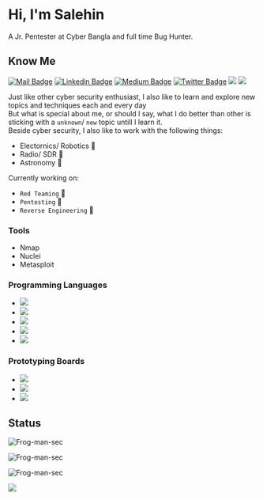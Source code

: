 # Hi, I'm Salehin

A Jr. Pentester at Cyber Bangla and full time Bug Hunter.

## Know Me

[![Mail Badge](https://img.shields.io/badge/-gmail-c14438?style=flat&logo=Gmail&logoColor=white&link=mailto:sayed118601@gmail.com)](mailto:sayed118601@gmail.com)
[![Linkedin Badge](https://img.shields.io/badge/-Salehin-blue?style=flat-square&logo=Linkedin&logoColor=white&link=https://www.linkedin.com/in/sayed-salehin-ascii/)](https://www.linkedin.com/in/sayed-salehin-ascii/)
[![Medium Badge](https://img.shields.io/badge/-Salehin-000000?style=flat&labelColor=000000&logo=Medium&link=https://medium.com/@hoppp3r)](https://medium.com/@hoppp3r)
[![Twitter Badge](https://img.shields.io/badge/-@AsciiHusky-1ca0f1?style=flat&labelColor=1ca0f1&logo=twitter&logoColor=white&link=https://twitter.com/AsciiHusky)](https://twitter.com/AsciiHusky)
[![](https://img.shields.io/github/stars/Frog-man-sec?color=fefb7b&logo=Undertale)](https://github-readme-stats.vercel.app/api?username=Frog-man-sec&hide_title=false&hide_border=true&show_icons=true&include_all_commits=true&line_height=20&bg_color=0,EC6C6C,FFD479,FFFC79,73FA79&theme=graywhite)
[![](https://img.shields.io/github/followers/Frog-man-sec?color=27da6b&logo=Handshake)](https://github.com/Frog-man-sec?tab=followers)

Just like other cyber security enthusiast, I also like to learn and explore new topics and techniques each and every day <br>
But what is special about me, or should I say, what I do better than other is sticking with a `unknown`/ `new` topic untill I learn it. <br>
Beside cyber security, I also like to work with the following things:
- Electornics/ Robotics 🤖
- Radio/ SDR 📡
- Astronomy 🔭

Currently working on:
- `Red Teaming` 🔴
- `Pentesting` 🧪
- `Reverse Engineering` 🤖

### Tools
- Nmap
- Nuclei
- Metasploit

### Programming Languages
- <img src="https://img.shields.io/badge/Python-FFD43B?style=for-the-badge&logo=python&logoColor=blue">
- <img src="https://img.shields.io/badge/C-00599C?style=for-the-badge&logo=c&logoColor=white">
- <img src="https://img.shields.io/badge/JavaScript-323330?style=for-the-badge&logo=javascript&logoColor=F7DF1E">
- <img src="https://img.shields.io/badge/Go-00ADD8?style=for-the-badge&logo=go&logoColor=white">
- <img src="https://img.shields.io/badge/PHP-777BB4?style=for-the-badge&logo=php&logoColor=white">

### Prototyping Boards
- <img src="https://img.shields.io/badge/espressif-E7352C?style=for-the-badge&logo=espressif&logoColor=white">
- <img src="https://img.shields.io/badge/Arduino-00979D?style=for-the-badge&logo=Arduino&logoColor=white">
- <img src="https://img.shields.io/badge/Raspberry%20Pi-A22846?style=for-the-badge&logo=Raspberry%20Pi&logoColor=white">

## Status
<p><img src="https://github-readme-stats.vercel.app/api?username=Frog-man-sec&theme=material-palenight&hide_border=false&include_all_commits=false&count_private=false" alt="Frog-man-sec" /></p>
<p><img src="https://github-readme-streak-stats.herokuapp.com/?user=Frog-man-sec&theme=material-palenight&hide_border=false" alt="Frog-man-sec" /></p>
<p><img src="https://github-readme-stats.vercel.app/api/top-langs/?username=Frog-man-sec&theme=material-palenight&hide_border=false&include_all_commits=false&count_private=false&layout=compact" alt="Frog-man-sec" /></p>

![](https://github-profile-trophy.vercel.app/?username=Frog-man-sec&theme=dracula&no-frame=false&no-bg=false&margin-w=4)

